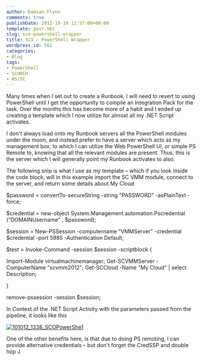 ```yaml
---
author: Damian.Flynn
comments: true
publishDate: 2012-10-10 12:57:00+00:00
template: post.hbt
slug: sco-powershell-wrapper
title: SCO – PowerShell Wrapper
wordpress_id: 562
categories:
- Blog
tags:
- PowerShell
- SCORCH
- WS/SC
---
```


Many times when I set out to create a Runbook, I will need to revert to using PowerShell until I get the opportunity to compile an Integration Pack for the task. Over the months this has become more of a habit and I ended up creating a template which I now utilize for almost all my .NET Script activates.

I don't always load onto my Runbook servers all the PowerShell modules under the moon, and instead prefer to have a server which acts as my management box; to which I can utilize the Web PowerShell UI, or simple PS Remote to, knowing that all the relevant modules are present. Thus, this is the server which I will generally point my Runbook activates to also.

The following snip is what I use as my template – which if you look inside the code block, will in this example import the SC VMM module, connect to the server, and return some details about My Cloud

$password = convertTo-secureString -string "PASSWORD" -asPlainText -force;  


$credential = new-object System.Management.automation.Pscredential ("DOMAINUsername" , $password);  


$session = New-PSSession -computername "VMMServer" -credential $credential -port 5985 -Authentication Default;  


$test = Invoke-Command -session $session -scriptblock {

Import-Module virtualmachinemanager; Get-SCVMMServer -ComputerName "scvmm2012"; Get-SCCloud -Name "My Cloud" | select Description;

}  


remove-pssession -session $session;  


In Context of the .NET Script Activity with the parameters passed from the pipeline, it looks like this

[![101012_1338_SCOPowerShe1](http://172.21.10.63:84/wp-content/uploads/2014/02/101012_1338_SCOPowerShe1_thumb.png)](http://172.21.10.63:84/wp-content/uploads/2014/02/101012_1338_SCOPowerShe1.png)

One of the other benefits here, is that due to doing PS remoting, I can provide alternative credentials – but don't forget the CredSSP and double hop J
